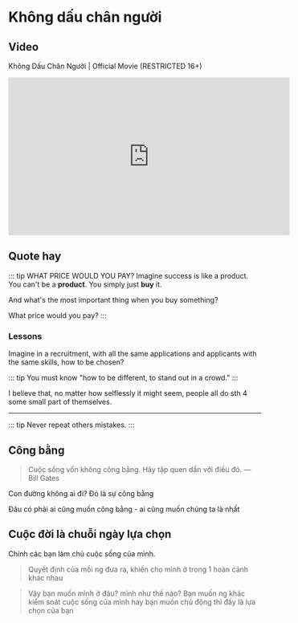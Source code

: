 # Không dấu chân người


## Video

Không Dấu Chân Người | Official Movie (RESTRICTED 16+)

<iframe width="560" height="315" src="https://www.youtube.com/embed/7AJXcuf1uKI" frameborder="0" allow="accelerometer; autoplay; encrypted-media; gyroscope; picture-in-picture" allowfullscreen></iframe>

## Quote hay

::: tip WHAT PRICE WOULD YOU PAY?
Imagine success is like a product. You can't be a **product**. You simply just **buy** it. 

And what's the most important thing when you buy something?

What price would you pay?
:::


### Lessons 


Imagine in a recruitment, with all the same applications and applicants with the same skills, how to be chosen?

::: tip 
You must know "how to be different, to stand out in a crowd."
:::

I believe that, no matter how selflessly it might seem, people all do sth 4 some small part of themselves.

--- 

::: tip 
Never repeat others mistakes.
:::


## Công bằng

> Cuộc sống vốn không công bằng. Hãy tập quen dần với điều đó.
> ― Bill Gates



Con đường không ai đi? Đó là sự công bằng

Đâu có phải ai cũng muốn công bằng - ai cũng muốn chúng ta là nhất


## Cuộc đời là chuỗi ngày lựa chọn

Chính các bạn làm chủ cuộc sống của mình.

> Quyết định của mỗi ng đưa ra, khiến cho mình ở trong 1 hoàn cảnh khác nhau 

> Vậy bạn muốn mình ở đâu? mình như thế nào?
> Bạn muốn ng khác kiểm soát cuộc sống của mình hay bạn muốn chủ động thì đấy là lựa chọn của bạn

